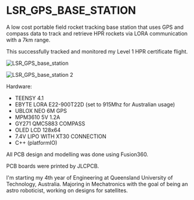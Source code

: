 # LSR_GPS_BASE_STATION

A low cost portable field rocket tracking base station that uses GPS and compass data to track and retrieve HPR rockets via LORA communication with a 7km range.

This successfully tracked and monitored my Level 1 HPR certificate flight.

![LSR_GPS_base_station](https://user-images.githubusercontent.com/70121687/173560079-b2a9d8a2-1a8f-4d05-87ab-7fa69dd9dfa3.png)

![LSR_GPS_base_station 2](https://user-images.githubusercontent.com/70121687/173560171-f3615834-20f0-468d-95e4-4fe456b43204.png)

Hardware:

* TEENSY 4.1
* EBYTE LORA E22-900T22D (set to 915Mhz for Australian usage)
* UBLOX NEO 6M GPS
* MPM3610 5V 1.2A
* GY271 QMC5883 COMPASS
* OLED LCD 128x64
* 7.4V LIPO WITH XT30 CONNECTION
* C++ (platformIO)

All PCB design and modelling was done using Fusion360.

PCB boards were printed by JLCPCB.

I'm starting my 4th year of Engineering at Queensland University of Technology, Australia. Majoring in Mechatronics with the goal of being an astro roboticist, working on designs for satellites. 
